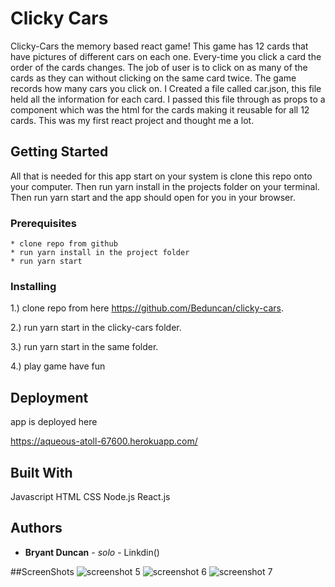 # Clicky Cars
Clicky-Cars the memory based react game! This game has 12 cards that have pictures of different cars on each one. Every-time you click a card the order of the cards changes. The job of user is to click on as many of the cards as they can without clicking on the same card twice. The game records how many cars you click on. I Created a file called car.json, this file held all the information for each card. I passed this file through as props to a component which was the html for the cards making it reusable for all 12 cards. This was my first react project and thought me a lot. 

## Getting Started
All that is needed for this app start on your system is clone this repo onto your computer. Then run yarn install in the projects folder on your terminal. Then run yarn start and the app should open for you in your browser. 

### Prerequisites
 
```
* clone repo from github
* run yarn install in the project folder
* run yarn start  
```

### Installing

1.) clone repo from here https://github.com/Beduncan/clicky-cars.

2.) run yarn start in the clicky-cars folder.  

3.) run yarn start in the same folder.

4.) play game have fun 

## Deployment
app is deployed here

https://aqueous-atoll-67600.herokuapp.com/

## Built With

  Javascript
  HTML
  CSS 
  Node.js
  React.js

## Authors

* **Bryant Duncan** - *solo* - Linkdin()

##ScreenShots 
![screenshot 5](https://user-images.githubusercontent.com/31356925/39392455-fc0c4720-4a6a-11e8-8018-5023873e010b.png)
![screenshot 6](https://user-images.githubusercontent.com/31356925/39392456-fd49f240-4a6a-11e8-8bb9-019d76df0306.png)
![screenshot 7](https://user-images.githubusercontent.com/31356925/39392457-fe89fd08-4a6a-11e8-8c65-f5cfe15e066e.png)
